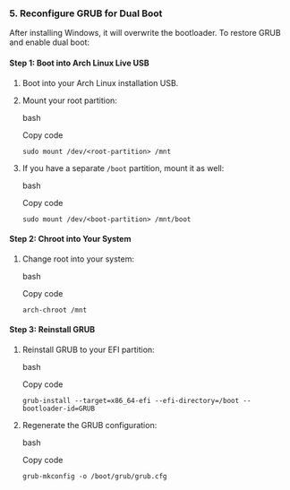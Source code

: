 ### **5. Reconfigure GRUB for Dual Boot**

After installing Windows, it will overwrite the bootloader. To restore GRUB and enable dual boot:

#### **Step 1: Boot into Arch Linux Live USB**

1. Boot into your Arch Linux installation USB.
2. Mount your root partition:
    
    bash
    
    Copy code
    
    `sudo mount /dev/<root-partition> /mnt`
    
3. If you have a separate `/boot` partition, mount it as well:
    
    bash
    
    Copy code
    
    `sudo mount /dev/<boot-partition> /mnt/boot`
    

#### **Step 2: Chroot into Your System**

1. Change root into your system:
    
    bash
    
    Copy code
    
    `arch-chroot /mnt`
    

#### **Step 3: Reinstall GRUB**

1. Reinstall GRUB to your EFI partition:
    
    bash
    
    Copy code
    
    `grub-install --target=x86_64-efi --efi-directory=/boot --bootloader-id=GRUB`
    
2. Regenerate the GRUB configuration:
    
    bash
    
    Copy code
    
    `grub-mkconfig -o /boot/grub/grub.cfg`